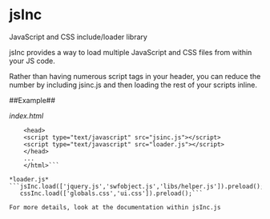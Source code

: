 jsInc
=====

JavaScript and CSS include/loader library

jsInc provides a way to load multiple JavaScript and CSS files from within your JS code.

Rather than having numerous script tags in your header, you can reduce the number by including jsinc.js and then loading the rest of your scripts inline.

##Example##

*index.html*
```<html>
    <head>
    <script type="text/javascript" src="jsinc.js"></script>
    <script type="text/javascript" src="loader.js"></script>
    </head>
    ...
    </html>```
  
*loader.js*
```jsInc.load(['jquery.js','swfobject.js','libs/helper.js']).preload();
   cssInc.load(['globals.css','ui.css']).preload();```
   
For more details, look at the documentation within jsInc.js
